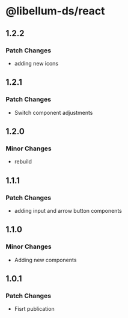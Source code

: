# @libellum-ds/react

## 1.2.2

### Patch Changes

- adding new icons

## 1.2.1

### Patch Changes

- Switch component adjustments

## 1.2.0

### Minor Changes

- rebuild

## 1.1.1

### Patch Changes

- adding input and arrow button components

## 1.1.0

### Minor Changes

- Adding new components

## 1.0.1

### Patch Changes

- Fisrt publication
